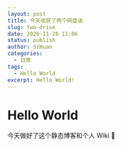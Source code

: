 ```yaml
---
layout: post
title: 今天收获了两个网盘诶
slug: two-drive
date: 2020-11-26 11:06
status: publish
author: SiHuan
categories: 
  - 日常
tags: 
  - Hello World
excerpt: Hello World!
---
```


# Hello World

今天做好了这个静态博客和个人 Wiki 🎉 

<!--stackedit_data:
eyJoaXN0b3J5IjpbLTk4MjI1Mjc4Ml19
-->